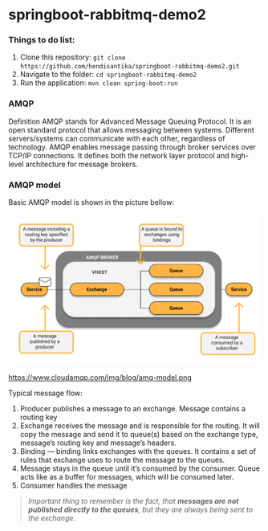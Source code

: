 # springboot-rabbitmq-demo2

### Things to do list:

1. Clone this repository: `git clone https://github.com/hendisantika/springboot-rabbitmq-demo2.git`
2. Navigate to the folder: `cd springboot-rabbitmq-demo2`
3. Run the application: `mvn clean spring-boot:run`

### AMQP

Definition AMQP stands for Advanced Message Queuing Protocol. It is an open standard protocol that allows messaging
between systems. Different servers/systems can communicate with each other, regardless of technology. AMQP enables
message passing through broker services over TCP/IP connections. It defines both the network layer protocol and
high-level architecture for message brokers.

### AMQP model

Basic AMQP model is shown in the picture bellow:

![AMQP Model](img/amq-model.png "AMQP Model")

https://www.cloudamqp.com/img/blog/amq-model.png

Typical message flow:

1. Producer publishes a message to an exchange. Message contains a routing key
2. Exchange receives the message and is responsible for the routing. It will copy the message and send it to queue(s)
   based on the exchange type, message’s routing key and message’s headers.
3. Binding — binding links exchanges with the queues. It contains a set of rules that exchange uses to route the message
   to the queues.
4. Message stays in the queue until it’s consumed by the consumer. Queue acts like as a buffer for messages, which will
   be consumed later.
5. Consumer handles the message

> _Important thing to remember is the fact, that **messages are not published directly to the queues**, but they are always being sent to the exchange._
